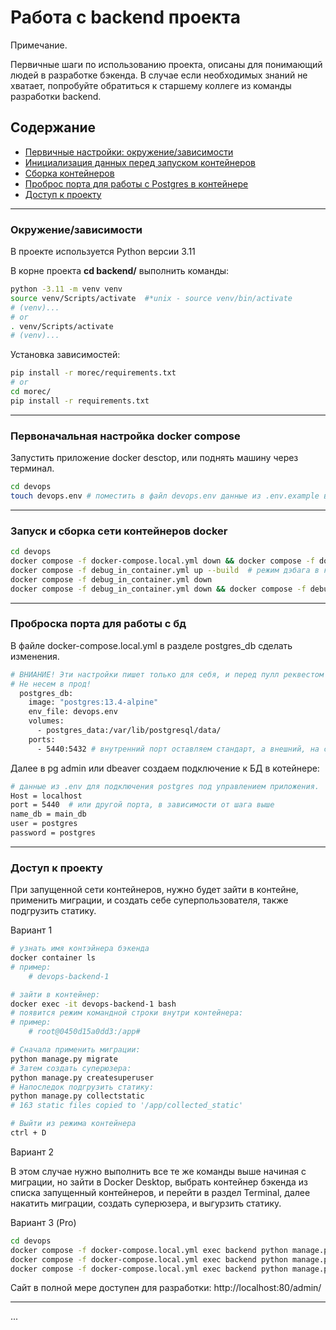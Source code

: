 # Работа с backend проекта

Примечание.

Первичные шаги по использованию проекта, описаны для понимающий людей в разработке бэкенда. В случае если необходимых знаний не хватает, попробуйте обратиться к старшему коллеге из команды разработки backend.

## Содержание

- [Первичные настройки: окружение/зависимости](#окружениезависимости)
- [Инициализация данных перед запуском контейнеров](#первоначальная-настройка-docker-compose)
- [Cборка контейнеров](#запуск-и-сборка-сети-контейнеров-docker)
- [Проброс порта для работы с Postgres в контейнере](#проброска-порта-для-работы-с-бд)
- [Доступ к проекту](#доступ-к-проекту)

***

### Окружение/зависимости

В проекте используется Python версии 3.11

В корне проекта **cd backend/** выполнить команды:

```bash
python -3.11 -m venv venv
source venv/Scripts/activate  #*unix - source venv/bin/activate
# (venv)...
# or
. venv/Scripts/activate
# (venv)...
```

Установка зависимостей:

```bash
pip install -r morec/requirements.txt
# or
cd morec/
pip install -r requirements.txt
```

***

### Первоначальная настройка docker compose

Запустить приложение docker desctop, или поднять машину через терминал.

```bash
cd devops
touch devops.env # поместить в файл devops.env данные из .env.example в корне проекта
```

***

### Запуск и сборка сети контейнеров docker

```bash
cd devops
docker compose -f docker-compose.local.yml down && docker compose -f docker-compose.local.yml up --build # команда подразумевает непрерывную работу с изменениями и постоянным сбросом контейнеров и пересборку. Если запуск осуществляется впервые, можно(не обязательно) отбросить первую часть команды до амперсандов(включительно &&(объеденяющая команда))
docker compose -f debug_in_container.yml up --build  # режим дэбага в контейнере(только если настроен собственный файл.yml под дэбаг)
docker compose -f debug_in_container.yml down
docker compose -f debug_in_container.yml down && docker compose -f debug_in_container.yml up --build
```

***

### Проброска порта для работы с бд

В файле docker-compose.local.yml в разделе postgres_db сделать изменения.

```bash
# ВНИАНИЕ! Эти настройки пишет только для себя, и перед пулл реквестом убираем, либо используем только в свое ветке/мастерской.
# Не несем в прод!
  postgres_db:
    image: "postgres:13.4-alpine"
    env_file: devops.env
    volumes:
      - postgres_data:/var/lib/postgresql/data/
    ports:
      - 5440:5432 # внутренний порт оставляем стандарт, а внешний, на свое усмотрение 5440 или другой.
```

Далее в pg admin или dbeaver создаем подключение к БД в котейнере:

```bash
# данные из .env для подключения postgres под управлением приложения.
Host = localhost
port = 5440  # или другой порта, в зависимости от шага выше
name_db = main_db
user = postgres
password = postgres
```

***

### Доступ к проекту

При запущенной сети контейнеров, нужно будет зайти в контейне, применить миграции, и создать себе суперпользователя, также подгрузить статику.

Вариант 1

```bash
# узнать имя контэйнера бэкенда
docker container ls
# пример:
    # devops-backend-1

# зайти в контейнер:
docker exec -it devops-backend-1 bash
# появится режим командной строки внутри контейнера:
# пример:
    # root@0450d15a0dd3:/app#

# Сначала применить миграции:
python manage.py migrate
# Затем создать суперюзера:
python manage.py createsuperuser
# Напоследок подгрузить статику:
python manage.py collectstatic
# 163 static files copied to '/app/collected_static'

# Выйти из режима контейнера
ctrl + D
```

Вариант 2

В этом случае нужно выполнить все те же команды выше начиная с миграции, но зайти в Docker Desktop, выбрать контейнер бэкенда из списка запущенный контейнеров, и перейти в раздел Terminal, далее накатить миграции, создать суперюзера, и выгурзить статику.

Вариант 3 (Pro)

```bash
cd devops
docker compose -f docker-compose.local.yml exec backend python manage.py migrate
docker compose -f docker-compose.local.yml exec backend python manage.py createsuperuser
docker compose -f docker-compose.local.yml exec backend python manage.py collectstatic
```

Сайт в полной мере доступен для разработки: http://localhost:80/admin/

***
...
